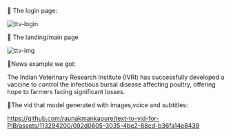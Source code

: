                                           
🔴 The login page:

![ttv-login](https://github.com/raunakmankapure/text-to-vid-for-PIB/assets/113294200/ed914a73-7651-4958-9286-c5da568b0c23)

🔴 The landing/main page

![ttv-img](https://github.com/raunakmankapure/text-to-vid-for-PIB/assets/113294200/dcf9b369-c85c-4cae-a21b-300d8d4337ce)

🔴News example we got:

The Indian Veterinary Research Institute (IVRI) has successfully developed a vaccine to control the infectious bursal disease affecting poultry, offering hope to farmers facing significant losses.


🔴The vid that model generated with images,voice and subtitles:

https://github.com/raunakmankapure/text-to-vid-for-PIB/assets/113294200/092d0605-3035-4be2-88cd-b36fa14e8439
